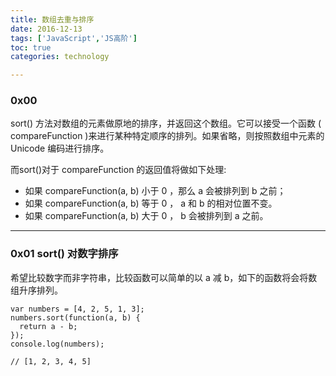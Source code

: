 ```yaml
---
title: 数组去重与排序
date: 2016-12-13
tags: ['JavaScript','JS高阶']
toc: true
categories: technology

---
```

### 0x00

sort() 方法对数组的元素做原地的排序，并返回这个数组。它可以接受一个函数
( compareFunction )来进行某种特定顺序的排列。如果省略，则按照数组中元素的 Unicode 编码进行排序。

而sort()对于  compareFunction 的返回值将做如下处理:

* 如果 compareFunction(a, b) 小于 0 ，那么 a 会被排列到 b 之前；
* 如果 compareFunction(a, b) 等于 0 ， a 和 b 的相对位置不变。
* 如果 compareFunction(a, b) 大于 0 ， b 会被排列到 a 之前。


---
### 0x01 sort() 对数字排序
希望比较数字而非字符串，比较函数可以简单的以 a 减 b，如下的函数将会将数组升序排列。

```
var numbers = [4, 2, 5, 1, 3];
numbers.sort(function(a, b) {
  return a - b;
});
console.log(numbers);

// [1, 2, 3, 4, 5]
```

